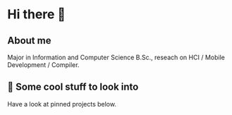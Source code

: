 # Hi there 👀

## About me
 
Major in Information and Computer Science B.Sc., reseach on HCI / Mobile Development / Compiler.

## 🏁 Some cool stuff to look into

Have a look at pinned projects below.
